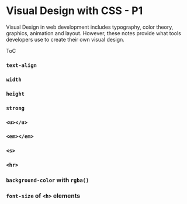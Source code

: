 # Visual Design with CSS - P1

Visual Design in web development includes typography, color theory, graphics, animation and layout.
However, these notes provide what tools developers use to create their own visual design.

ToC

### `text-align`
### `width`
### `height`
### `strong`
### `<u></u>`
### `<em></em>`
### `<s>`
### `<hr>`
### `background-color` with `rgba()`
### `font-size` of `<h>` elements
